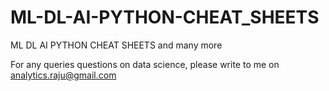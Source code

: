 # ML-DL-AI-PYTHON-CHEAT_SHEETS
ML DL AI PYTHON CHEAT SHEETS and many more


For any queries questions on data science, please write to me on analytics.raju@gmail.com
